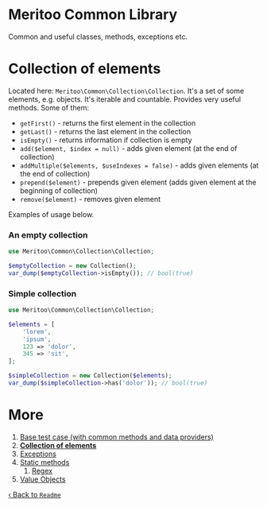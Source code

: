 # Meritoo Common Library

Common and useful classes, methods, exceptions etc.

# Collection of elements

Located here: `Meritoo\Common\Collection\Collection`. It's a set of some elements, e.g. objects. It's iterable and countable. Provides very useful methods. Some of them:
- `getFirst()` - returns the first element in the collection
- `getLast()` - returns the last element in the collection
- `isEmpty()` - returns information if collection is empty
- `add($element, $index = null)` - adds given element (at the end of collection)
- `addMultiple($elements, $useIndexes = false)` - adds given elements (at the end of collection)
- `prepend($element)` - prepends given element (adds given element at the beginning of collection)
- `remove($element)` - removes given element

Examples of usage below.

### An empty collection

```php
use Meritoo\Common\Collection\Collection;

$emptyCollection = new Collection();
var_dump($emptyCollection->isEmpty()); // bool(true)
```

### Simple collection

```php
use Meritoo\Common\Collection\Collection;

$elements = [
    'lorem',
    'ipsum',
    123 => 'dolor',
    345 => 'sit',
];

$simpleCollection = new Collection($elements);
var_dump($simpleCollection->has('dolor')); // bool(true)
```

# More

1. [Base test case (with common methods and data providers)](Base-test-case.md)
2. [**Collection of elements**](Collection-of-elements.md)
3. [Exceptions](Exceptions.md)
4. [Static methods](Static-methods.md)
   1. [Regex](Static-methods/Regex.md)
5. [Value Objects](Value-Objects.md)

[&lsaquo; Back to `Readme`](../README.md)
